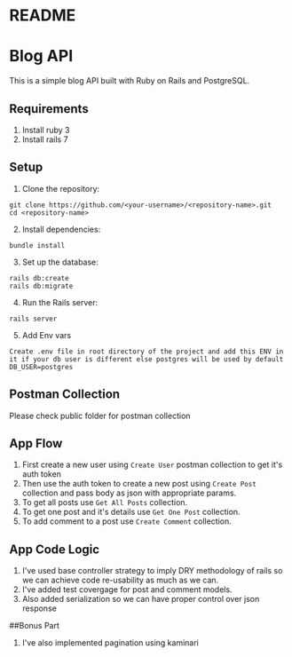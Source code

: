 # README

# Blog API

This is a simple blog API built with Ruby on Rails and PostgreSQL.

## Requirements

1. Install ruby 3
2. Install rails 7
## Setup

1. Clone the repository:
  ```
  git clone https://github.com/<your-username>/<repository-name>.git
  cd <repository-name>
```
2. Install dependencies:
  ```
  bundle install
  ```
3. Set up the database:
  ```
  rails db:create
  rails db:migrate
  ```
4. Run the Rails server:
  ```
  rails server
  ```
5. Add Env vars
  ```
  Create .env file in root directory of the project and add this ENV in it if your db user is different else postgres will be used by default
  DB_USER=postgres
  ```

## Postman Collection

Please check public folder for postman collection

## App Flow
1. First create a new user using `Create User` postman collection to get it's auth token
2. Then use the auth token to create a new post using `Create Post` collection and pass body as json with appropriate params.
3. To get all posts use `Get All Posts` collection.
4. To get one post and it's details use `Get One Post` collection.
5. To add comment to a post use `Create Comment` collection.

## App Code Logic
1. I've used base controller strategy to imply DRY methodology of rails so we can achieve code re-usability as much as we can.
2. I've added test covergage for post and comment models.
3. Also added serialization so we can have proper control over json response

##Bonus Part
1. I've also implemented pagination using kaminari